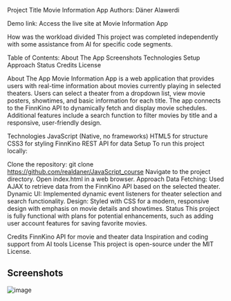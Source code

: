 Project Title
Movie Information App
Authors: Däner Alawerdi

Demo link:
Access the live site at Movie Information App

How was the workload divided
This project was completed independently with some assistance from AI for specific code segments.

Table of Contents:
About The App
Screenshots
Technologies
Setup
Approach
Status
Credits
License

About The App
Movie Information App is a web application that provides users with real-time information about movies currently playing in selected theaters. 
Users can select a theater from a dropdown list, view movie posters, showtimes, and basic information for each title. 
The app connects to the FinnKino API to dynamically fetch and display movie schedules. 
Additional features include a search function to filter movies by title and a responsive, user-friendly design.

Technologies
JavaScript (Native, no frameworks)
HTML5 for structure
CSS3 for styling
FinnKino REST API for data
Setup
To run this project locally:

Clone the repository: git clone https://github.com/realdaner/JavaScript_course
Navigate to the project directory.
Open index.html in a web browser.
Approach
Data Fetching: Used AJAX to retrieve data from the FinnKino API based on the selected theater.
Dynamic UI: Implemented dynamic event listeners for theater selection and search functionality.
Design: Styled with CSS for a modern, responsive design with emphasis on movie details and showtimes.
Status
This project is fully functional with plans for potential enhancements, such as adding user account features for saving favorite movies.

Credits
FinnKino API for movie and theater data
Inspiration and coding support from AI tools
License
This project is open-source under the MIT License.

## Screenshots
![image](https://github.com/user-attachments/assets/f366c2a0-76fc-486d-b9d7-03ff8ba20b1c)



